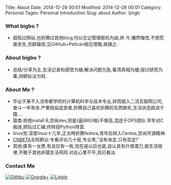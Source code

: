 Title: About 
Date: 2014-12-28 00:01
Modified: 2014-12-28 00:01
Category: Personal
Tages: Personal Introduction
Slug: about
Author: ljingb

### What bigbo ?
* 鼓捣过网站,也折腾过其他blog,均以忘记管理密码为由,终.今,幡然悔悟,不想荒废余生,另辟蹊径,见GitHub+Pelican相见恨晚,故搞之.

### About bigbo ?
* 总结/分享为主,生活记录和感悟为辅;解决问题为急,看清真相为缓;探讨研究为重,闲聊扯淡为轻.

### About Me ?
* 毕业于某不入流帝都学府的计算机科学与技术专业,转而踏入二流互联网公司,奋斗一年有余.严重拖延症患者,折腾自己喜欢折腾的东西致死,生活状态趋进于猿....
* 猿类:拒绝install B,崇尚dev,但是(逼)BIG(格)不够高,混迹于OPS团队.早年对C痴迷,把玩过汇编,终转投Python阵营.
* linux党:深爱linux十几年,正太時折腾fedora,青年后转入Centos,崇尚开源精神.
* [CNBETA](http://www.cnbeta.com)无知群众:专看评论几十层,专业黑,"没有肯定,只有否定!"
* 其他:匿有一女票,有且仅有一枚,现在是以后也是,自认具有升值潜力,故生活规律,不敢于其他非猿生活苟同.对此心里不平,现已看淡.

### Contact Me

[![Githbu](/theme/images/github-32px.png)](https://github.com/bigbo)        [![Google+](/theme/images/google-32px.png)](https://plus.google.com/109995827478386248705)       [![Linkin](/theme/images/linkedin-32px.png)](https://lnkd.in/bsndpJX)
